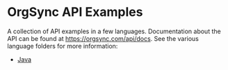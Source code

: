 # OrgSync API Examples

A collection of API examples in a few languages.  Documentation about the API can be found at https://orgsync.com/api/docs.  See the various language folders for more information:

* [Java](java/)
